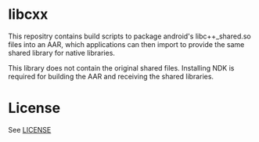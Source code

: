 
# libcxx

This repositry contains build scripts to package android's libc++_shared.so files into an AAR, which applications can then import to provide the same shared library for native libraries.

This library does not contain the original shared files. Installing NDK is required for building the AAR and receiving the shared libraries.

# License

See [LICENSE](./LICENSE)
